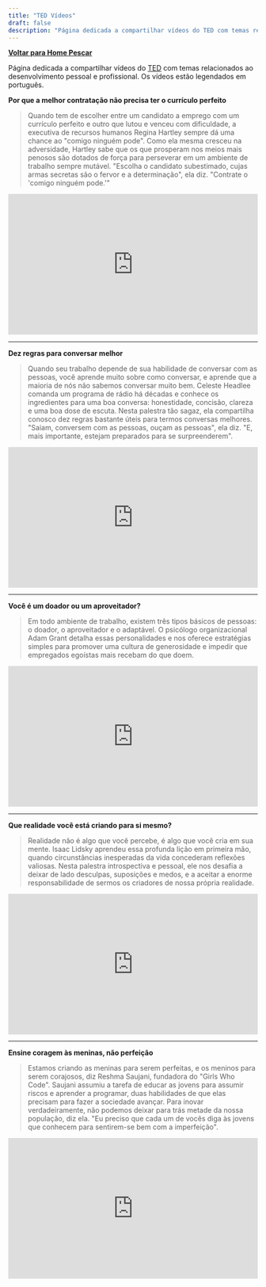 ```yaml
---
title: "TED Vídeos"
draft: false
description: "Página dedicada a compartilhar vídeos do TED com temas relacionados ao desenvolvimento pessoal e profissional. Os vídeos estão legendados em português."
---
```


<a href="/pescar" title="Voltar para Home Pescar"><i class="fa fa-arrow-circle-o-left"></i><b>Voltar para Home Pescar</b></a>

Página dedicada a compartilhar vídeos do [TED](http://ted.com) com temas relacionados ao desenvolvimento pessoal e profissional.
Os vídeos estão legendados em português.

**Por que a melhor contratação não precisa ter o currículo perfeito**

>Quando tem de escolher entre um candidato a emprego com um currículo perfeito e outro que lutou e venceu com dificuldade, a executiva de recursos humanos Regina Hartley sempre dá uma chance ao "comigo ninguém pode". Como ela mesma cresceu na adversidade, Hartley sabe que os que prosperam nos meios mais penosos são dotados de força para perseverar em um ambiente de trabalho sempre mutável. "Escolha o candidato subestimado, cujas armas secretas são o fervor e a determinação", ela diz. "Contrate o 'comigo ninguém pode.'"

<div style="max-width:640"><div style="position:relative;height:0;padding-bottom:56.25%"><iframe src="https://embed.ted.com/talks/lang/pt-br/regina_hartley_why_the_best_hire_might_not_have_the_perfect_resume" width="640" height="360" style="position:absolute;left:0;top:0;width:100%;height:100%" frameborder="0" scrolling="no" allowfullscreen></iframe></div></div>

----

**Dez regras para conversar melhor**

>Quando seu trabalho depende de sua habilidade de conversar com as pessoas, você aprende muito sobre como conversar, e aprende que a maioria de nós não sabemos conversar muito bem. Celeste Headlee comanda um programa de rádio há décadas e conhece os ingredientes para uma boa conversa: honestidade, concisão, clareza e uma boa dose de escuta. Nesta palestra tão sagaz, ela compartilha conosco dez regras bastante úteis para termos conversas melhores. "Saiam, conversem com as pessoas, ouçam as pessoas", ela diz. "E, mais importante, estejam preparados para se surpreenderem". 

<div style="max-width:640"><div style="position:relative;height:0;padding-bottom:56.25%"><iframe src="https://embed.ted.com/talks/lang/pt-br/celeste_headlee_10_ways_to_have_a_better_conversation" width="640" height="360" style="position:absolute;left:0;top:0;width:100%;height:100%" frameborder="0" scrolling="no" allowfullscreen></iframe></div></div>

----

**Você é um doador ou um aproveitador?**

>Em todo ambiente de trabalho, existem três tipos básicos de pessoas: o doador, o aproveitador e o adaptável. O psicólogo organizacional Adam Grant detalha essas personalidades e nos oferece estratégias simples para promover uma cultura de generosidade e impedir que empregados egoístas mais recebam do que doem.

<div style="max-width:640"><div style="position:relative;height:0;padding-bottom:56.25%"><iframe src="https://embed.ted.com/talks/lang/pt-br/adam_grant_are_you_a_giver_or_a_taker" width="640" height="360" style="position:absolute;left:0;top:0;width:100%;height:100%" frameborder="0" scrolling="no" allowfullscreen></iframe></div></div>

----

**Que realidade você está criando para si mesmo?**

>Realidade não é algo que você percebe, é algo que você cria em sua mente. Isaac Lidsky aprendeu essa profunda lição em primeira mão, quando circunstâncias inesperadas da vida concederam reflexões valiosas. Nesta palestra introspectiva e pessoal, ele nos desafia a deixar de lado desculpas, suposições e medos, e a aceitar a enorme responsabilidade de sermos os criadores de nossa própria realidade.

<div style="max-width:640"><div style="position:relative;height:0;padding-bottom:56.25%"><iframe src="https://embed.ted.com/talks/lang/pt-br/isaac_lidsky_what_reality_are_you_creating_for_yourself" width="640" height="360" style="position:absolute;left:0;top:0;width:100%;height:100%" frameborder="0" scrolling="no" allowfullscreen></iframe></div></div>

----

**Ensine coragem às meninas, não perfeição**

>Estamos criando as meninas para serem perfeitas, e os meninos para serem corajosos, diz Reshma Saujani, fundadora do "Girls Who Code". Saujani assumiu a tarefa de educar as jovens para assumir riscos e aprender a programar, duas habilidades de que elas precisam para fazer a sociedade avançar. Para inovar verdadeiramente, não podemos deixar para trás metade da nossa população, diz ela. "Eu preciso que cada um de vocês diga às jovens que conhecem para sentirem-se bem com a imperfeição".

<div style="max-width:640"><div style="position:relative;height:0;padding-bottom:56.25%"><iframe src="https://embed.ted.com/talks/lang/pt-br/reshma_saujani_teach_girls_bravery_not_perfection" width="640" height="360" style="position:absolute;left:0;top:0;width:100%;height:100%" frameborder="0" scrolling="no" allowfullscreen></iframe></div></div>

